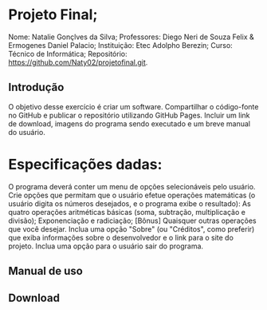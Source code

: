 # Projeto Final;
Nome: Natalie Gonçlves da Silva;
Professores: Diego Neri de Souza Felix & Ermogenes Daniel Palacio;
Instituição: Etec Adolpho Berezin;
Curso: Técnico de Informática;
Repositório: https://github.com/Naty02/projetofinal.git.

## Introdução
O objetivo desse exercício é criar um software. Compartilhar o código-fonte no GitHub e publicar o repositório utilizando GitHub Pages. Incluir um link de download, imagens do programa sendo executado e um breve manual do usuário.

# Especificações dadas:
O programa deverá conter um menu de opções selecionáveis pelo usuário.
Crie opções que permitam que o usuário efetue operações matemáticas (o usuário digita os números desejados, e o programa exibe o resultado):
As quatro operações aritméticas básicas (soma, subtração, multiplicação e divisão);
Exponenciação e radiciação;
[Bônus] Quaisquer outras operações que você desejar.
Inclua uma opção "Sobre" (ou "Créditos", como preferir) que exiba informações sobre o desenvolvedor e o link para o site do projeto.
Inclua uma opção para o usuário sair do programa.


## Manual de uso


## Download
